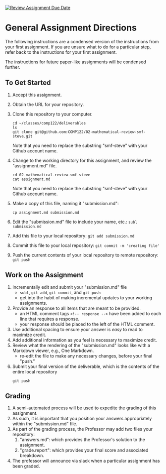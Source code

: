 [![Review Assignment Due Date](https://classroom.github.com/assets/deadline-readme-button-24ddc0f5d75046c5622901739e7c5dd533143b0c8e959d652212380cedb1ea36.svg)](https://classroom.github.com/a/6Q0OrY44)
# General Assignment Directions
The following instructions are a condensed version of the instructions from your first assignment.  If you are unsure what to do for a particular step, refer back to the instructions for your first assignment.  

The instructions for future paper-like assignments will be condensed further. 

## To Get Started
  1. Accept this assignment.
  1. Obtain the URL for your repository.
  1. Clone this repository to your computer.  
     ```
     cd ~/classes/comp122/deliverables
     ls
     git clone git@github.com:COMP122/02-mathematical-review-smf-steve.git
     ```
     Note that you need to replace the substring "smf-steve" with your Github account name.

  1. Change to the working directory for this assignment, and review the "assignment.md" file.
     ```
     cd 02-mathematical-review-smf-steve
     cat assignment.md
     ```
     Note that you need to replace the substring "smf-steve" with your Github account name.

  1. Make a copy of this file, naming it "submission.md": 
     ```
     cp assignment.md submission.md
     ```
  1. Edit the "submission.md" file to include your name, etc.: `subl submission.md`
  1. Add this file to your local repository: `git add submission.md`
  1. Commit this file to your local repository: `git commit -m 'creating file'`
  1. Push the current contents of your local repository to remote repository: `git push`


## Work on the Assignment
  1. Incrementally edit and submit your "submission.md" file
     - `subl`, `git add`, `git commit`, and `git push`
     - get into the habit of making incremental updates to your working assignments.
  1. Provide an response to all items that are meant to be provided.
     - an HTML comment tags `<!-- response -->` have been added to each line that requires a response.
     - your response should be placed to the left of the HTML comment.
  1. Use additional spacing to ensure your answer is _easy_ to read to maximize credit.
  1. Add additional information as you feel is necessary to maximize credit.
  1. Review what the rendering of the "submission.md" looks like with a Markdown viewer, e.g., One Markdown.
     - re-edit the file to make any necessary changes, before your final "push."
  1. Submit your final version of the deliverable, which is the contents of the entire local repository
     ```
     git push
     ```

## Grading
  1. A semi-automated process will be used to expedite the grading of this assignment. 
  1. As such, it is important that you position your answers appropriately within the "submission.md" file.
  1. As part of the grading process, the Professor may add two files your repository:
     1. "answers.md": which provides the Professor's solution to the assignment.
     1. "grade.report": which provides your final score and associated breakdown.
  1. The professor will announce via slack when a particular assignment has been graded.


